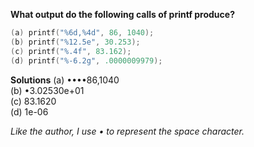 **What output do the following calls of printf produce?**
``` C
(a) printf("%6d,%4d", 86, 1040); 
(b) printf("%12.5e", 30.253); 
(c) printf("%.4f", 83.162); 
(d) printf("%-6.2g", .0000009979);
```

**Solutions**
(a) ••••86,1040  
(b) •3.02530e+01  
(c) 83.1620  
(d) 1e-06  

*Like the author, I use • to represent the space character.*

